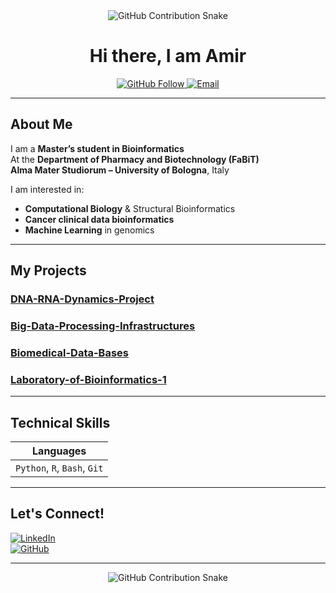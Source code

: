 <div align="center">
  <picture>
    <source media="(prefers-color-scheme: dark)"
      srcset="https://raw.githubusercontent.com/AmirAynede/AmirAynede/output/github-snake-dark.svg">
    <source media="(prefers-color-scheme: light)"
      srcset="https://raw.githubusercontent.com/AmirAynede/AmirAynede/output/github-snake.svg">
    <img src="https://raw.githubusercontent.com/AmirAynede/AmirAynede/output/github-snake.svg"
         alt="GitHub Contribution Snake">
  </picture>
</div>

<h1 align="center">Hi there, I am Amir</h1>

<p align="center">
  <a href="https://github.com/AmirAynede" target="_blank">
    <img src="https://img.shields.io/github/followers/AmirAynede?label=Follow&style=social" alt="GitHub Follow">
  </a>
  <a href="mailto:your.email@domain.com" target="_blank">
    <img src="https://img.shields.io/badge/email-Contact-blue?style=flat&logo=gmail" alt="Email">
  </a>
</p>

---

## About Me

I am a **Master’s student in Bioinformatics**  
At the **Department of Pharmacy and Biotechnology (FaBiT)**  
**Alma Mater Studiorum – University of Bologna**, Italy

I am interested in:
- **Computational Biology** & Structural Bioinformatics  
- **Cancer clinical data bioinformatics**
- **Machine Learning** in genomics  

---

## My Projects

### [DNA-RNA-Dynamics-Project](https://github.com/AmirAynede/DNA-RNA-Dynamics-Project)
### [Big-Data-Processing-Infrastructures](https://github.com/AmirAynede/Big-Data-Processing-Infrastructures)
### [Biomedical-Data-Bases](https://github.com/AmirAynede/Biomedical-Data-Bases)
### [Laboratory-of-Bioinformatics-1](https://github.com/AmirAynede/Laboratory-of-Bioinformatics-1)
---

## Technical Skills

| Languages |
|-------------------|
| `Python`, `R`, `Bash`, `Git` |

---

## Let's Connect!

[![LinkedIn](https://img.shields.io/badge/LinkedIn-AmirAynede-blue?logo=linkedin)](https://www.linkedin.com/in/amir-aynede-b76840169/)  
[![GitHub](https://img.shields.io/badge/GitHub-AmirAynede-black?logo=github)](https://github.com/AmirAynede)

---

<div align="center">
  <picture>
    <source media="(prefers-color-scheme: dark)" srcset="https://raw.githubusercontent.com/AmirAynede/AmirAynede/output/github-snake-dark.svg">
    <source media="(prefers-color-scheme: light)" srcset="https://raw.githubusercontent.com/AmirAynede/AmirAynede/output/github-snake.svg">
    <img alt="GitHub Contribution Snake" src="https://raw.githubusercontent.com/AmirAynede/AmirAynede/output/github-snake.svg" />
  </picture>
</div>

